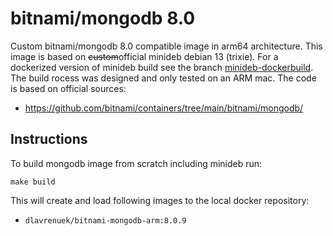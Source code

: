 # bitnami/mongodb 8.0

Custom bitnami/mongodb 8.0 compatible image in arm64 architecture. This image is based on ~~custom~~official minideb debian 13 
(trixie).
For a dockerized version of minideb build see the branch [minideb-dockerbuild](https://github.com/dlavrenuek/bitnami-mongodb-arm/tree/minideb-dockerbuild/8.0).
The build rocess was designed and only tested on an ARM mac. The code is based on official sources:

- https://github.com/bitnami/containers/tree/main/bitnami/mongodb/

## Instructions

To build mongodb image from scratch including minideb run:

```shell
make build
```

This will create and load following images to the local docker repository:

- `dlavrenuek/bitnami-mongodb-arm:8.0.9`
